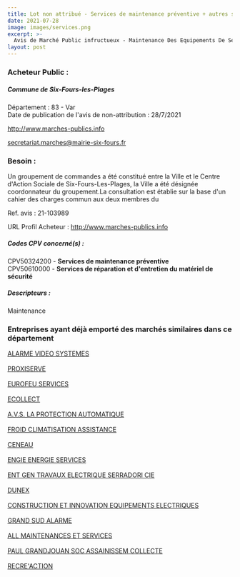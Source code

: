 ```yaml
---
title: Lot non attribué - Services de maintenance préventive + autres services
date: 2021-07-28
image: images/services.png
excerpt: >-
  Avis de Marché Public infructueux - Maintenance Des Equipements De Sécurité Pour Les Bâtiments Et Les Aires De Jeux
layout: post
---
```


### Acheteur Public :
##### Commune de Six-Fours-les-Plages
Département : 83 - Var<br/>
Date de publication de l'avis de non-attribution : 28/7/2021


http://www.marches-publics.info

secretariat.marches@mairie-six-fours.fr


### Besoin :

Un groupement de commandes a été constitué entre la Ville et le Centre d'Action Sociale de Six-Fours-Les-Plages, la Ville a été désignée coordonnateur du groupement.La consultation est établie sur la base d'un cahier des charges commun aux deux membres du

Ref. avis : 21-103989

URL Profil Acheteur : http://www.marches-publics.info

##### Codes CPV concerné(s) :
CPV50324200 - **Services de maintenance préventive** <br/>
CPV50610000 - **Services de réparation et d'entretien du matériel de sécurité** <br/>

##### Descripteurs :
Maintenance <br/>

### Entreprises ayant déjà emporté des marchés similaires dans ce département
<a href="/entreprise-546/siren-325266476">ALARME VIDEO SYSTEMES</a><br/><br/>
<a href="/entreprise-548/siren-334873726">PROXISERVE</a><br/><br/>
<a href="/entreprise-551/siren-353271067">EUROFEU SERVICES</a><br/><br/>
<a href="/entreprise-557/siren-412548315">ECOLLECT</a><br/><br/>
<a href="/entreprise-558/siren-419379227">A.V.S. LA PROTECTION AUTOMATIQUE</a><br/><br/>
<a href="/entreprise-561/siren-439408626">FROID CLIMATISATION ASSISTANCE</a><br/><br/>
<a href="/entreprise-570/siren-521526855">CENEAU</a><br/><br/>
<a href="/entreprise-572/siren-552046955">ENGIE ENERGIE SERVICES</a><br/><br/>
<a href="/entreprise-573/siren-603750084">ENT GEN TRAVAUX ELECTRIQUE SERRADORI CIE</a><br/><br/>
<a href="/entreprise-574/siren-750989055">DUNEX</a><br/><br/>
<a href="/entreprise-574/siren-752373548">CONSTRUCTION ET INNOVATION EQUIPEMENTS ELECTRIQUES</a><br/><br/>
<a href="/entreprise-577/siren-803861731">GRAND SUD ALARME</a><br/><br/>
<a href="/entreprise-577/siren-808195549">ALL MAINTENANCES ET SERVICES</a><br/><br/>
<a href="/entreprise-582/siren-867800518">PAUL GRANDJOUAN SOC ASSAINISSEM COLLECTE</a><br/><br/>
<a href="/entreprise-582/siren-950557322">RECRE'ACTION</a><br/><br/>
